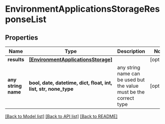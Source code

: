 # EnvironmentApplicationsStorageResponseList


## Properties
Name | Type | Description | Notes
------------ | ------------- | ------------- | -------------
**results** | [**[EnvironmentApplicationsStorage]**](EnvironmentApplicationsStorage.md) |  | [optional] 
**any string name** | **bool, date, datetime, dict, float, int, list, str, none_type** | any string name can be used but the value must be the correct type | [optional]

[[Back to Model list]](../README.md#documentation-for-models) [[Back to API list]](../README.md#documentation-for-api-endpoints) [[Back to README]](../README.md)


